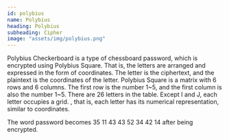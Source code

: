 ```yaml
---
id: polybius
name: Polybius
heading: Polybius
subheading: Cipher
image: "assets/img/polybius.png"
---
```


Polybius Checkerboard is a type of chessboard password, which is encrypted using Polybius Square. That is, the letters are arranged and expressed in the form of coordinates. The letter is the ciphertext, and the plaintext is the coordinates of the letter. Polybius Square is a matrix with 6 rows and 6 columns. The first row is the number 1~5, and the first column is also the number 1~5. There are 26 letters in the table. Except I and J, each letter occupies a grid. , that is, each letter has its numerical representation, similar to coordinates.

The word password becomes 35 11 43 43 52 34 42 14 after being encrypted.
